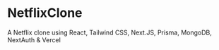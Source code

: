 # NetflixClone
A Netflix clone using React, Tailwind CSS, Next.JS, Prisma, MongoDB, NextAuth & Vercel
